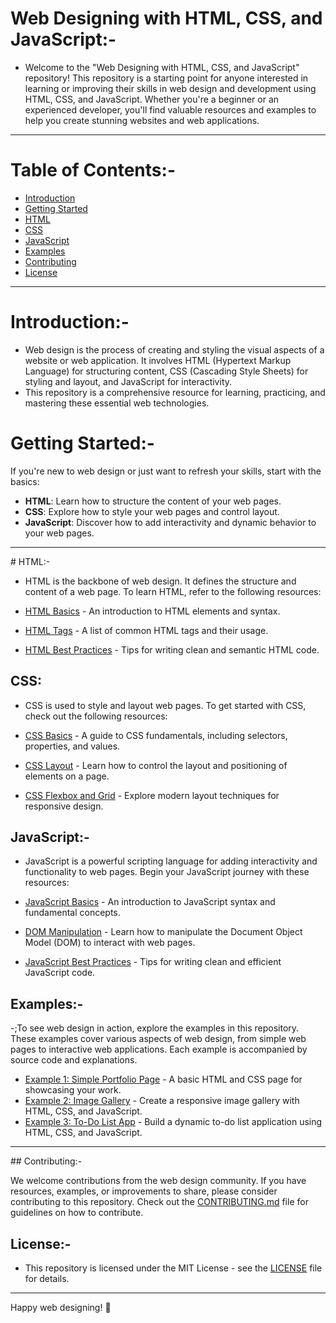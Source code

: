 # Web Designing with HTML, CSS, and JavaScript:-

- Welcome to the "Web Designing with HTML, CSS, and JavaScript" repository! This repository is a starting point for anyone interested in learning or improving their skills in web design and development using HTML, CSS, and JavaScript. Whether you're a beginner or an experienced developer, you'll find valuable resources and examples to help you create stunning websites and web applications.
<hr>

# Table of Contents:-

- [Introduction](#introduction)
- [Getting Started](#getting-started)
- [HTML](#html)
- [CSS](#css)
- [JavaScript](#javascript)
- [Examples](#examples)
- [Contributing](#contributing)
- [License](#license)
<hr>

# Introduction:-

- Web design is the process of creating and styling the visual aspects of a website or web application. It involves HTML (Hypertext Markup Language) for structuring content, CSS (Cascading Style Sheets) for styling and layout, and JavaScript for interactivity.
- This repository is a comprehensive resource for learning, practicing, and mastering these essential web technologies.

# Getting Started:-

If you're new to web design or just want to refresh your skills, start with the basics:

- **HTML**: Learn how to structure the content of your web pages.
- **CSS**: Explore how to style your web pages and control layout.
- **JavaScript**: Discover how to add interactivity and dynamic behavior to your web pages.
<hr>
# HTML:-

- HTML is the backbone of web design. It defines the structure and content of a web page. To learn HTML, refer to the following resources:

- [HTML Basics](html-basics.md) - An introduction to HTML elements and syntax.
- [HTML Tags](html-tags.md) - A list of common HTML tags and their usage.
- [HTML Best Practices](html-best-practices.md) - Tips for writing clean and semantic HTML code.

## CSS:

- CSS is used to style and layout web pages. To get started with CSS, check out the following resources:

- [CSS Basics](css-basics.md) - A guide to CSS fundamentals, including selectors, properties, and values.
- [CSS Layout](css-layout.md) - Learn how to control the layout and positioning of elements on a page.
- [CSS Flexbox and Grid](css-flexbox-grid.md) - Explore modern layout techniques for responsive design.

## JavaScript:-

- JavaScript is a powerful scripting language for adding interactivity and functionality to web pages. Begin your JavaScript journey with these resources:

- [JavaScript Basics](javascript-basics.md) - An introduction to JavaScript syntax and fundamental concepts.
- [DOM Manipulation](dom-manipulation.md) - Learn how to manipulate the Document Object Model (DOM) to interact with web pages.
- [JavaScript Best Practices](javascript-best-practices.md) - Tips for writing clean and efficient JavaScript code.

## Examples:-

-;To see web design in action, explore the examples in this repository. These examples cover various aspects of web design, from simple web pages to interactive web applications. Each example is accompanied by source code and explanations.

- [Example 1: Simple Portfolio Page](examples/simple-portfolio) - A basic HTML and CSS page for showcasing your work.
- [Example 2: Image Gallery](examples/image-gallery) - Create a responsive image gallery with HTML, CSS, and JavaScript.
- [Example 3: To-Do List App](examples/todo-list) - Build a dynamic to-do list application using HTML, CSS, and JavaScript.
<hr>
## Contributing:-

We welcome contributions from the web design community. If you have resources, examples, or improvements to share, please consider contributing to this repository. Check out the [CONTRIBUTING.md](CONTRIBUTING.md) file for guidelines on how to contribute.

## License:-

- This repository is licensed under the MIT License - see the [LICENSE](LICENSE) file for details.
<hr>
Happy web designing! 🚀
